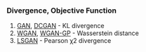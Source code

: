 ### Divergence, Objective Function
1. [GAN](https://papers.nips.cc/paper/5423-generative-adversarial-nets.pdf), [DCGAN](https://arxiv.org/abs/1511.06434) - KL divergence
2. [WGAN](https://arxiv.org/abs/1701.07875), [WGAN-GP](https://arxiv.org/abs/1704.00028) - Wasserstein distance
3. [LSGAN](https://pdfs.semanticscholar.org/0bbc/35bdbd643fb520ce349bdd486ef2c490f1fc.pdf) - Pearson χ2 divergence
